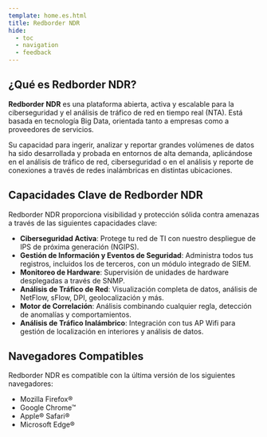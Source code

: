 ```yaml
---
template: home.es.html
title: Redborder NDR
hide:
  - toc
  - navigation
  - feedback
---
```


## ¿Qué es Redborder NDR?

**Redborder NDR** es una plataforma abierta, activa y escalable para la ciberseguridad y el análisis de tráfico de red en tiempo real (NTA). Está basada en tecnología Big Data, orientada tanto a empresas como a proveedores de servicios.

Su capacidad para ingerir, analizar y reportar grandes volúmenes de datos ha sido desarrollada y probada en entornos de alta demanda, aplicándose en el análisis de tráfico de red, ciberseguridad o en el análisis y reporte de conexiones a través de redes inalámbricas en distintas ubicaciones.

## Capacidades Clave de Redborder NDR

Redborder NDR proporciona visibilidad y protección sólida contra amenazas a través de las siguientes capacidades clave:

- **Ciberseguridad Activa**: Protege tu red de TI con nuestro despliegue de IPS de próxima generación (NGIPS).
- **Gestión de Información y Eventos de Seguridad**: Administra todos tus registros, incluidos los de terceros, con un módulo integrado de SIEM.
- **Monitoreo de Hardware**: Supervisión de unidades de hardware desplegadas a través de SNMP.
- **Análisis de Tráfico de Red**: Visualización completa de datos, análisis de NetFlow, sFlow, DPI, geolocalización y más.
- **Motor de Correlación**: Análisis combinando cualquier regla, detección de anomalías y comportamientos.
- **Análisis de Tráfico Inalámbrico**: Integración con tus AP Wifi para gestión de localización en interiores y análisis de datos.

## Navegadores Compatibles

Redborder NDR es compatible con la última versión de los siguientes navegadores:

- Mozilla Firefox®
- Google Chrome™
- Apple® Safari®
- Microsoft Edge®